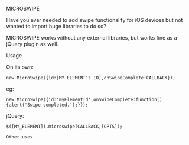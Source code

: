 MICROSWIPE

Have you ever needed to add swipe functionality for iOS devices but not wanted to import huge libraries to do so?

MICROSWIPE works without any external libraries, but works fine as a jQuery plugin as well.

Usage

On its own:

```new MicroSwipe({id:[MY_ELEMENT's ID],onSwipeComplete:CALLBACK});```

eg:

`new MicroSwipe({id:'myElementId',onSwipeComplete:function(){alert('Swipe completed.');}});`

jQuery:

```$([MY_ELEMENT]).microswipe(CALLBACK,[OPTS]);```

```Other uses```
